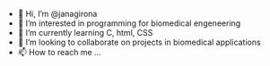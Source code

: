 - 👋 Hi, I’m @janagirona
- 👀 I’m interested in programming for biomedical engeneering
- 🌱 I’m currently learning C, html, CSS
- 💞️ I’m looking to collaborate on projects in biomedical applications
- 📫 How to reach me ...

<!---
janagirona/janagirona is a ✨ special ✨ repository because its `README.md` (this file) appears on your GitHub profile.
You can click the Preview link to take a look at your changes.
--->
